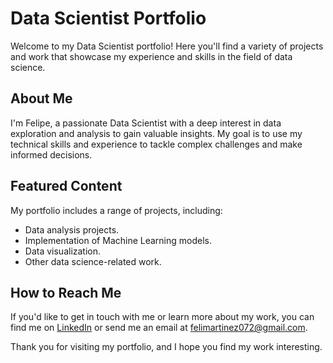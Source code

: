 # Data Scientist Portfolio

Welcome to my Data Scientist portfolio! Here you'll find a variety of projects and work that showcase my experience and skills in the field of data science.

## About Me

I'm Felipe, a passionate Data Scientist with a deep interest in data exploration and analysis to gain valuable insights. My goal is to use my technical skills and experience to tackle complex challenges and make informed decisions.

## Featured Content

My portfolio includes a range of projects, including:

- Data analysis projects.
- Implementation of Machine Learning models.
- Data visualization.
- Other data science-related work.

## How to Reach Me

If you'd like to get in touch with me or learn more about my work, you can find me on [LinkedIn](https://www.linkedin.com/in/felipe-martinez-py/) or send me an email at felimartinez072@gmail.com.

Thank you for visiting my portfolio, and I hope you find my work interesting.
